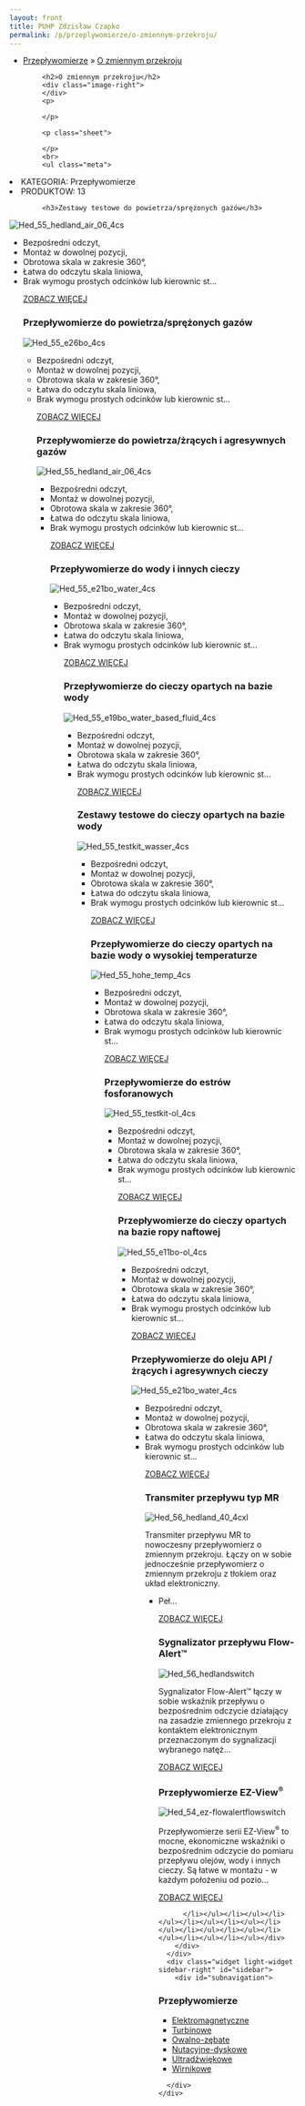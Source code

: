 ```yaml
---
layout: front
title: PUHP Zdzisław Czapko
permalink: /p/przeplywomierze/o-zmiennym-przekroju/
---
```


<div id="content">
  <div class="wrapper-with-color-background">
    <div class="content-area-blog blog-background-sidebar-right">
      <div class="mainarea-left" id="mainarea">
        <div class="blogpost-blog3">
          <div class="post-content">
            <ul class="meta">
<li>
<a href="/p/przeplywomierze">Przepływomierze</a>
»
<a href="/p/przeplywomierze/o-zmiennym-przekroju">O zmiennym przekroju</a>
</li>
</ul>

            <h2>O zmiennym przekroju</h2>
            <div class="image-right">
            </div>
            <p>
              
            </p>
            
            <p class="sheet">
              
            </p>
            <br>
            <ul class="meta">
<li>
KATEGORIA:
Przepływomierze
</li>
<li>
PRODUKTOW:
13
</li>
</ul>

            <h3>Zestawy testowe do powietrza/sprężonych gazów</h3>
<span class="blog-img-wrapper">
<img alt="Hed_55_hedland_air_06_4cs" src="/assets/images/katalog_produktow/przeplywomierze/o-zmiennym-przekroju/HED_55_Hedland_air_06_4Cs.png">

</span>
<p>
</p><ul><li>Bezpośredni odczyt,</li><li>Montaż w dowolnej pozycji,</li><li>Obrotowa skala w zakresie 360°,</li><li>Łatwa do odczytu skala liniowa,</li><li>Brak wymogu prostych odcinków lub kierownic st...
<p></p>
<p class="separator">
<a class="more-link" href="/p/przeplywomierze/o-zmiennym-przekroju/zestawy-testowe-do-powietrza-sprezonych-gazow">
<span class="button-clear">ZOBACZ WIĘCEJ</span>
</a>

</p>
<h3>Przepływomierze do powietrza/sprężonych gazów</h3>
<span class="blog-img-wrapper">
<img alt="Hed_55_e26bo_4cs" src="/assets/images/katalog_produktow/przeplywomierze/o-zmiennym-przekroju/HED_55_e26bo_4Cs.png">

</span>
<p>
</p><ul><li>Bezpośredni odczyt,</li><li>Montaż w dowolnej pozycji,</li><li>Obrotowa skala w zakresie 360°,</li><li>Łatwa do odczytu skala liniowa,</li><li>Brak wymogu prostych odcinków lub kierownic st...
<p></p>
<p class="separator">
<a class="more-link" href="/p/przeplywomierze/o-zmiennym-przekroju/przeplywomierze-do-powietrza-sprezonych-gazow">
<span class="button-clear">ZOBACZ WIĘCEJ</span>
</a>

</p>
<h3>Przepływomierze do powietrza/żrących i agresywnych gazów</h3>
<span class="blog-img-wrapper">
<img alt="Hed_55_hedland_air_06_4cs" src="/assets/images/katalog_produktow/przeplywomierze/o-zmiennym-przekroju/HED_55_Hedland_air_06_4Cs.png">

</span>
<p>
</p><ul><li>Bezpośredni odczyt,</li><li>Montaż w dowolnej pozycji,</li><li>Obrotowa skala w zakresie 360°,</li><li>Łatwa do odczytu skala liniowa,</li><li>Brak wymogu prostych odcinków lub kierownic st...
<p></p>
<p class="separator">
<a class="more-link" href="/p/przeplywomierze/o-zmiennym-przekroju/przeplywomierze-do-powietrza-zracych-i-agresywnych-gazow">
<span class="button-clear">ZOBACZ WIĘCEJ</span>
</a>

</p>
<h3>Przepływomierze do wody i innych cieczy</h3>
<span class="blog-img-wrapper">
<img alt="Hed_55_e21bo_water_4cs" src="/assets/images/katalog_produktow/przeplywomierze/o-zmiennym-przekroju/HED_55_e21bo_Water_4Cs.png">

</span>
<p>
</p><ul><li>Bezpośredni odczyt,</li><li>Montaż w dowolnej pozycji,</li><li>Obrotowa skala w zakresie 360°,</li><li>Łatwa do odczytu skala liniowa,</li><li>Brak wymogu prostych odcinków lub kierownic st...
<p></p>
<p class="separator">
<a class="more-link" href="/p/przeplywomierze/o-zmiennym-przekroju/przeplywomierze-do-wody-i-innych-cieczy">
<span class="button-clear">ZOBACZ WIĘCEJ</span>
</a>

</p>
<h3>Przepływomierze do cieczy opartych na bazie wody</h3>
<span class="blog-img-wrapper">
<img alt="Hed_55_e19bo_water_based_fluid_4cs" src="/assets/images/katalog_produktow/przeplywomierze/o-zmiennym-przekroju/HED_55_e19bo_water_based_Fluid_4Cs.png">

</span>
<p>
</p><ul><li>Bezpośredni odczyt,</li><li>Montaż w dowolnej pozycji,</li><li>Obrotowa skala w zakresie 360°,</li><li>Łatwa do odczytu skala liniowa,</li><li>Brak wymogu prostych odcinków lub kierownic st...
<p></p>
<p class="separator">
<a class="more-link" href="/p/przeplywomierze/o-zmiennym-przekroju/przeplywomierze-do-cieczy-opartych-na-bazie-wody">
<span class="button-clear">ZOBACZ WIĘCEJ</span>
</a>

</p>
<h3>Zestawy testowe do cieczy opartych na bazie wody</h3>
<span class="blog-img-wrapper">
<img alt="Hed_55_testkit_wasser_4cs" src="/assets/images/katalog_produktow/przeplywomierze/o-zmiennym-przekroju/HED_55_Testkit_Wasser_4Cs.png">

</span>
<p>
</p><ul><li>Bezpośredni odczyt,</li><li>Montaż w dowolnej pozycji,</li><li>Obrotowa skala w zakresie 360°,</li><li>Łatwa do odczytu skala liniowa,</li><li>Brak wymogu prostych odcinków lub kierownic st...
<p></p>
<p class="separator">
<a class="more-link" href="/p/przeplywomierze/o-zmiennym-przekroju/zestawy-testowe-do-cieczy-opartych-na-bazie-wody">
<span class="button-clear">ZOBACZ WIĘCEJ</span>
</a>

</p>
<h3>Przepływomierze do cieczy opartych na bazie wody o wysokiej temperaturze</h3>
<span class="blog-img-wrapper">
<img alt="Hed_55_hohe_temp_4cs" src="/assets/images/katalog_produktow/przeplywomierze/o-zmiennym-przekroju/HED_55_Hohe_Temp_4Cs.png">

</span>
<p>
</p><ul><li>Bezpośredni odczyt,</li><li>Montaż w dowolnej pozycji,</li><li>Obrotowa skala w zakresie 360°,</li><li>Łatwa do odczytu skala liniowa,</li><li>Brak wymogu prostych odcinków lub kierownic st...
<p></p>
<p class="separator">
<a class="more-link" href="/p/przeplywomierze/o-zmiennym-przekroju/przeplywomierze-do-cieczy-opartych-na-bazie-wody-o-wysokiej-temperaturze">
<span class="button-clear">ZOBACZ WIĘCEJ</span>
</a>

</p>
<h3>Przepływomierze do estrów fosforanowych</h3>
<span class="blog-img-wrapper">
<img alt="Hed_55_testkit-ol_4cs" src="/assets/images/katalog_produktow/przeplywomierze/o-zmiennym-przekroju/HED_55_Testkit-Ol_4Cs.png">

</span>
<p>
</p><ul><li>Bezpośredni odczyt,</li><li>Montaż w dowolnej pozycji,</li><li>Obrotowa skala w zakresie 360°,</li><li>Łatwa do odczytu skala liniowa,</li><li>Brak wymogu prostych odcinków lub kierownic st...
<p></p>
<p class="separator">
<a class="more-link" href="/p/przeplywomierze/o-zmiennym-przekroju/przeplywomierze-do-estrow-fosforanowych">
<span class="button-clear">ZOBACZ WIĘCEJ</span>
</a>

</p>
<h3>Przepływomierze do cieczy opartych na bazie ropy naftowej</h3>
<span class="blog-img-wrapper">
<img alt="Hed_55_e11bo-ol_4cs" src="/assets/images/katalog_produktow/przeplywomierze/o-zmiennym-przekroju/HED_55_e11bo-Ol_4Cs.png">

</span>
<p>
</p><ul><li>Bezpośredni odczyt,</li><li>Montaż w dowolnej pozycji,</li><li>Obrotowa skala w zakresie 360°,</li><li>Łatwa do odczytu skala liniowa,</li><li>Brak wymogu prostych odcinków lub kierownic st...
<p></p>
<p class="separator">
<a class="more-link" href="/p/przeplywomierze/o-zmiennym-przekroju/przeplywomierze-do-cieczy-opartych-na-bazie-ropy-naftowej">
<span class="button-clear">ZOBACZ WIĘCEJ</span>
</a>

</p>
<h3>Przepływomierze do oleju API / żrących i agresywnych cieczy</h3>
<span class="blog-img-wrapper">
<img alt="Hed_55_e21bo_water_4cs" src="/assets/images/katalog_produktow/przeplywomierze/o-zmiennym-przekroju/HED_55_e21bo_Water_4Cs.png">

</span>
<p>
</p><ul><li>Bezpośredni odczyt,</li><li>Montaż w dowolnej pozycji,</li><li>Obrotowa skala w zakresie 360°,</li><li>Łatwa do odczytu skala liniowa,</li><li>Brak wymogu prostych odcinków lub kierownic st...
<p></p>
<p class="separator">
<a class="more-link" href="/p/przeplywomierze/o-zmiennym-przekroju/przeplywomierze-do-oleju-api-zracych-i-agresywnych-cieczy">
<span class="button-clear">ZOBACZ WIĘCEJ</span>
</a>

</p>
<h3>Transmiter przepływu typ MR</h3>
<span class="blog-img-wrapper">
<img alt="Hed_56_hedland_40_4cxl" src="/assets/images/katalog_produktow/przeplywomierze/o-zmiennym-przekroju/HED_56_Hedland_40_4Cxl.png">

</span>
<p>
Transmiter przepływu MR to nowoczesny przepływomierz o zmiennym przekroju. Łączy on w sobie jednocześnie przepływomierz o zmiennym przekroju z tłokiem oraz układ elektroniczny. <br> </p><ul><li>Peł...
<p></p>
<p class="separator">
<a class="more-link" href="/p/przeplywomierze/o-zmiennym-przekroju/transmiter-przeplywu-typ-mr">
<span class="button-clear">ZOBACZ WIĘCEJ</span>
</a>

</p>
<h3>Sygnalizator przepływu Flow-Alert™</h3>
<span class="blog-img-wrapper">
<img alt="Hed_56_hedlandswitch" src="/assets/images/katalog_produktow/przeplywomierze/o-zmiennym-przekroju/HED_56_HedlandSwitch.png">

</span>
<p>
Sygnalizator Flow-Alert™ łączy w sobie wskaźnik przepływu o bezpośrednim odczycie działający na zasadzie zmiennego przekroju z kontaktem elektronicznym przeznaczonym do sygnalizacji wybranego natęż...
</p>
<p class="separator">
<a class="more-link" href="/p/przeplywomierze/o-zmiennym-przekroju/sygnalizator-przeplywu-flow-alert">
<span class="button-clear">ZOBACZ WIĘCEJ</span>
</a>

</p>
<h3>Przepływomierze EZ-View<sup>®</sup></h3>
<span class="blog-img-wrapper">
<img alt="Hed_54_ez-flowalertflowswitch" src="/assets/images/katalog_produktow/przeplywomierze/o-zmiennym-przekroju/HED_54_EZ-FlowAlertFlowSwitch.png">

</span>
<p>
Przepływomierze serii EZ-View<sup>®</sup> to mocne, ekonomiczne wskaźniki o bezpośrednim odczycie do pomiaru przepływu olejów, wody i innych cieczy. Są łatwe w montażu - w każdym położeniu od pozio...
</p>
<p class="separator">
<a class="more-link" href="/p/przeplywomierze/o-zmiennym-przekroju/przeplywomierze-ez-view-sup-sup">
<span class="button-clear">ZOBACZ WIĘCEJ</span>
</a>

</p>

          </li></ul></li></ul></li></ul></li></ul></li></ul></li></ul></li></ul></li></ul></li></ul></li></ul></li></ul></div>
        </div>
      </div>
      <div class="widget light-widget sidebar-right" id="sidebar">
        <div id="subnavigation">
<h3>Przepływomierze</h3>
<ul class="subcategories">
<li class="category"><a href="/p/przeplywomierze/elektromagnetyczne">Elektromagnetyczne</a></li>
<li class="category"><a href="/p/przeplywomierze/turbinowe">Turbinowe</a></li>
<li class="category"><a href="/p/przeplywomierze/owalno-zebate">Owalno-zębate</a></li>
<li class="category"><a href="/p/przeplywomierze/nutacyjne-dyskowe">Nutacyjne-dyskowe</a></li>
<li class="category"><a href="/p/przeplywomierze/ultradzwiekowe">Ultradźwiękowe</a></li>
<li class="category"><a href="/p/przeplywomierze/wirnikowe">Wirnikowe</a></li>
<!--
<li class="category"><a href="/p/przeplywomierze/wirowe">Wirowe</a></li>
<li class="category"><a href="/p/przeplywomierze/o-zmiennym-przekroju">O zmiennym przekroju</a></li>
<li class="category"><a href="/p/przeplywomierze/dla-hydrauliki-silowej">Dla hydrauliki siłowej</a></li>
<li class="category"><a href="/p/przeplywomierze/zwezkowe-i-roznicowo-cisnieniowe">Zwężkowe i różnicowo-ciśnieniowe</a></li>
-->
</ul>
<!--
<h3>Zawory regulacyjne</h3>
<ul class="subcategories">
<li class="category"><a href="/p/zawory-regulacyjne/male-zawory-regulacyjne">Małe zawory regulacyjne</a></li>
<li class="category"><a href="/p/zawory-regulacyjne/zawory-procesowe">Zawory procesowe</a></li>
<li class="category"><a href="/p/zawory-regulacyjne/zawory-w-wykonaniu-higienicznym">Zawory w wykonaniu higienicznym</a></li>
</ul>
<h3>API Industry</h3>
<ul class="subcategories">
<li class="category"><a href="/p/api-industry/czujniki-przemyslowe">Czujniki przemysłowe</a></li>
<div class="light-widget">
<ul class="products">
<li class="product"><a href="/p/api-industry/czujniki-przemyslowe/uts-ultradzwiekowy-sygnalizator-poziomu">UTS™ - Ultradźwiękowy sygnalizator poziomu</a></li>
<li class="product"><a href="/p/api-industry/czujniki-przemyslowe/tla-alarmowy-czujnik-poziomu">TLA™  - Alarmowy czujnik poziomu</a></li>
<li class="product"><a href="/p/api-industry/czujniki-przemyslowe/tgd-czujnik-poziomu-cieczy-temperatury-cisnienia-i-gestosci">TGD™ - Czujnik poziomu cieczy, temperatury, ciśnienia i gęstości</a></li>
<li class="product"><a href="/p/api-industry/czujniki-przemyslowe/tgd-l-pomiar-poziomu">TGD-L™ - Pomiar poziomu</a></li>
<li class="product"><a href="/p/api-industry/czujniki-przemyslowe/tgd-t-pomiar-temperatury">TGD-T™ - Pomiar temperatury</a></li>
<li class="product"><a href="/p/api-industry/czujniki-przemyslowe/tgd-s-pomiar-gestosci">TGD-S™ - Pomiar gęstości</a></li>
<li class="product"><a href="/p/api-industry/czujniki-przemyslowe/upt-uniwersalny-przetwornik-cisnienia">UPT™ - Uniwersalny przetwornik ciśnienia</a></li>
<li class="product"><a href="/p/api-industry/czujniki-przemyslowe/utt-uniwersalny-przetwornik-temperatury">UTT™ - Uniwersalny przetwornik temperatury</a></li>
<li class="product"><a href="/p/api-industry/czujniki-przemyslowe/pi-485-przetwornik-hart-sup-sup">PI-485™ - Przetwornik HART<sup>®</sup></a></li>
</ul>
</div>
</ul>
</div>
-->
        
      </div>
    </div>
  </div>
</div>